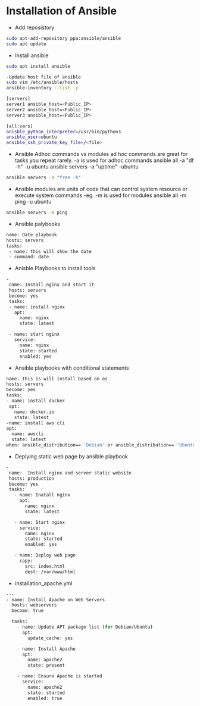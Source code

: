 # Installation of Ansible
- Add reposistory
```bash
sudo apt-add-repository ppa:ansible/ansible
sudo apt update
  ```
- Install ansible
```bash
sudo apt install ansible
```
```bash
-Update host file of ansible
sudo vim /etc/ansible/hosts
ansible-inventory --list -y
```
```bash
[servers]
server1 ansible_host=<Public_IP>
server2 ansible_host=<Public_IP>
server3 ansible_host=<Public_IP>

[all:vars]
anisble_python_interpreter=/usr/bin/python3
ansible_user=ubuntu
ansible_ssh_private_key_file=/<file>
```
- Ansible Adhoc commands vs modules
ad hoc commands are great for tasks you repeat rarely.
-a is used for adhoc commands ansible all -a "df -h" -u ubuntu ansible servers -a "uptime" -ubuntu
```bash
ansible servers -a "free -h"
```
- Ansible modules are units of code that can control system resource or execute system commands
-eg.
-m is used for modules ansible all -m ping -u ubuntu
```bash
ansible servers -m ping
```
- Ansible palybooks
```bash
name: Date playbook
hosts: servers
tasks:
 - name: this will show the date
 - command: date
```
- Anisble Playbooks to install tools
```bash
-
 name: Install nginx and start it
 hosts: servers
 become: yes
 tasks:
 - name: install nginx
   apt:
     name: nginx
     state: latest

 - name: start nginx
   service:
     name: nginx
     state: started
     enabled: yes

```
- Ansible playbooks with conditional statements
```bash
name: this is will install based on os
hosts: servers
become: yes
tasks:
- name: install docker
 apt:
   name: docker.io
   state: latest
-name: install aws cli
apt:
  name: awscli
  state: latest
when: ansible_distribution== 'Debian' or ansible_distribution== 'Ubuntu'
```
- Deplying static web page by ansible playbook
```bash
-
 name:  Install nginx and server static website
 hosts: production
 become: yes
 tasks:
   - name: Inatall nginx
     apt:
       name: nginx
       state: latest

   - name: Start nginx
     service:
       name: nginx
       state: started
       enabled: yes

   - name: Deploy web page
     copy:
       src: index.html
       dest: /var/www/html
``` 
- installation_apache.yml
```bash
---
- name: Install Apache on Web Servers
  hosts: webservers
  become: true

  tasks:
    - name: Update APT package list (for Debian/Ubuntu)
      apt:
        update_cache: yes

    - name: Install Apache
      apt:
        name: apache2
        state: present

    - name: Ensure Apache is started
      service:
        name: apache2
        state: started
        enabled: true
```
